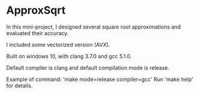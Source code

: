 # ApproxSqrt

In this mini-project, I designed several square root approximations and evaluated their accuracy.

I included some vectorized version (AVX).

 
Built on windows 10, with clang 3.7.0 and gcc 5.1.0.

Default compiler is clang and default compilation mode is release.

Example of command: 'make mode=release compiler=gcc'
Run 'make help' for details. 
